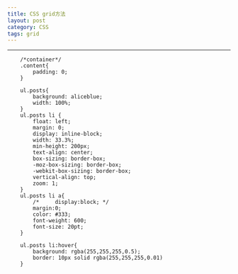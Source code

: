 ```yaml
---
title: CSS grid方法
layout: post
category: CSS
tags: grid
---
```

---

		/*container*/
		.content{
			padding: 0;
		}

		ul.posts{
			background: aliceblue;
			width: 100%;
		}
		ul.posts li {
			float: left;
			margin: 0;
			display: inline-block;
			width: 33.3%;
			min-height: 200px;
			text-align: center;
			box-sizing: border-box;
			-moz-box-sizing: border-box;
			-webkit-box-sizing: border-box;
			vertical-align: top;
			zoom: 1;
		}
		ul.posts li a{
			/*     display:block; */
			margin:0;
			color: #333;
			font-weight: 600;
			font-size: 20pt;
		}
	
		ul.posts li:hover{
			background: rgba(255,255,255,0.5);
			border: 10px solid rgba(255,255,255,0.01)
		}

